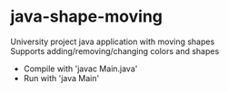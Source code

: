 # java-shape-moving
University project java application with moving shapes  
Supports adding/removing/changing colors and shapes  
  
* Compile with 'javac Main.java'  
* Run with 'java Main'  
